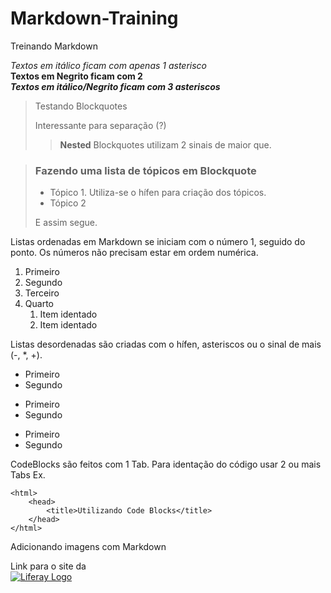# Markdown-Training
Treinando Markdown

*Textos em itálico ficam com apenas 1 asterisco*  
**Textos em Negrito ficam com 2**  
***Textos em itálico/Negrito ficam com 3 asteriscos***  

> Testando Blockquotes
>
> Interessante para separação (?)
>
>> **Nested** Blockquotes utilizam 2 sinais de maior que.

> ### Fazendo uma lista de tópicos em Blockquote
>
> - Tópico 1. Utiliza-se o hífen para criação dos tópicos.
> - Tópico 2
>
> E assim segue.

Listas ordenadas em Markdown se iniciam com o número 1, seguido do ponto. Os números não precisam estar em ordem numérica.

1. Primeiro
2. Segundo
4. Terceiro
3. Quarto
    1. Item identado
    3. Item identado
  
Listas desordenadas são criadas com o hífen, asteriscos ou o sinal de mais (-, *, +).

- Primeiro
- Segundo

* Primeiro
* Segundo

+ Primeiro
+ Segundo

CodeBlocks são feitos com 1 Tab. Para identação do código usar 2 ou mais Tabs
Ex.

    <html>
        <head>
            <title>Utilizando Code Blocks</title>
        </head>
    </html>
    
Adicionando imagens com Markdown

Link para o site da  
[![Liferay Logo](https://www.eapps.com/images/liferay-logo-large.png "Liferay Logo")](https://www.liferay.com/pt/home)
